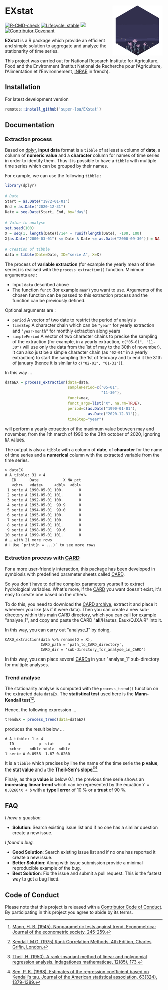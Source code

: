 # EXstat [<img src="figures/flower_hex.png" align="right" width=160 height=160 alt=""/>](https://makaho.sk8.inrae.fr/)

<!-- badges: start -->
[![R-CMD-check](https://github.com/super-lou/EXstat/actions/workflows/R-CMD-check.yaml/badge.svg)](https://github.com/super-lou/EXstat/actions/workflows/R-CMD-check.yaml)
[![Lifecycle: stable](https://img.shields.io/badge/lifecycle-stable-green)](https://lifecycle.r-lib.org/articles/stages.html)
![](https://img.shields.io/github/last-commit/super-lou/EXstat)
[![Contributor Covenant](https://img.shields.io/badge/Contributor%20Covenant-2.1-4baaaa.svg)](code_of_conduct.md) 
<!-- badges: end -->

**EXstat** is a R package which provide an efficient and simple solution to aggregate and analyze the stationarity of time series.

This project was carried out for National Research Institute for Agriculture, Food and the Environment (Institut National de Recherche pour l’Agriculture, l’Alimentation et l’Environnement, [INRAE](https://agriculture.gouv.fr/inrae-linstitut-national-de-recherche-pour-lagriculture-lalimentation-et-lenvironnement) in french).


## Installation
For latest development version
``` r
remotes::install_github('super-lou/EXstat')
```


## Documentation
### Extraction process
Based on [dplyr](https://dplyr.tidyverse.org/), **input data** format is a `tibble` of at least a column of **date**, a column of **numeric value** and a **character** column for names of time series in order to identify them. Thus it is possible to have a `tibble` with multiple time series which can be grouped by their names.

For example, we can use the following `tibble` : 

``` r
library(dplyr)

# Date
Start = as.Date("1972-01-01")
End = as.Date("2020-12-31")
Date = seq.Date(Start, End, by="day")

# Value to analyse
set.seed(100)
X = seq(1, length(Date))/1e4 + runif(length(Date), -100, 100)
X[as.Date("2000-03-01") <= Date & Date <= as.Date("2000-09-30")] = NA

# Creation of tibble
data = tibble(Date=Date, ID="serie A", X=X)
```

The process of **variable extraction** (for example the yearly mean of time series) is realised with the `process_extraction()` function.
Minimum arguments are :
* Input `data` described above
* The function `funct` (for example `mean`) you want to use. Arguments of the chosen function can be passed to this extraction process and the function can be previously defined.

Optional arguments are :
* `period` A vector of two date to restrict the period of analysis
* `timeStep` A character chain which can be `"year"` for yearly extraction and `"year-month"` for monthly extraction along years
* `samplePeriod` A vector of two character chains to precise the sampling of the extraction (for example, in a yearly extraction, `c("05-01", "11-30")` will use only the data from the 1st of may to the 30th of november). It can also just be a simple character chain (as `"02-01"` in a yearly extraction) to start the sampling the 1st of february and to end it the 31th of january (hence it is similar to `c("02-01", "01-31")`).

In this way ...
``` r
dataEX = process_extraction(data=data,
                            samplePeriod=c("05-01",
                                           "11-30"),
                            funct=max,
                            funct_args=list("X", na.rm=TRUE),
                            period=c(as.Date("1990-01-01"),
                                     as.Date("2020-12-31")),
                            timeStep="year")
```

will perform a yearly extraction of the maximum value between may and november, from the 1th march of 1990 to the 31th october of 2020, ignoring `NA` values.

The output is also a `tibble` with a column of **date**, of **character** for the name of time series and a **numerical** column with the extracted variable from the time series.

```
> dataEX
# A tibble: 31 × 4
   ID      Date           X NA_pct
   <chr>   <date>     <dbl>  <dbl>
 1 serie A 1990-05-01 100.       0
 2 serie A 1991-05-01 101.       0
 3 serie A 1992-05-01 100.       0
 4 serie A 1993-05-01  99.9      0
 5 serie A 1994-05-01  99.0      0
 6 serie A 1995-05-01 100.       0
 7 serie A 1996-05-01 100.       0
 8 serie A 1997-05-01 101.       0
 9 serie A 1998-05-01  99.6      0
10 serie A 1999-05-01 101.       0
# … with 21 more rows
# ℹ Use `print(n = ...)` to see more rows
```


### Extraction process with [CARD](https://github.com/super-lou/CARD/)
For a more user-friendly interaction, this package has been developed in symbiosis with predefined parameter sheets called [CARD](https://github.com/super-lou/CARD/).

So you don't have to define complex parameters yourself to extract hydrological variables. What's more, if the [CARD](https://github.com/super-lou/CARD/) you want doesn't exist, it's easy to create one based on the others.

To do this, you need to download the [CARD archive](https://github.com/super-lou/CARD/archive/refs/heads/main.zip), extract it and place it wherever you like (as if it were data). Then you can create a new sub-directory within this main CARD directory, which you can call for example "analyse_1", and copy and paste the CARD "__all__/Hautes_Eaux/QJXA.R" into it.

In this way, you can carry out "analyse_1" by doing,

```
CARD_extraction(data %>% rename(Q = X),
                CARD_path = 'path_to_CARD_directory',
                CARD_dir = 'sub-directory_for_analyse_in_CARD')
```

In this way, you can place several [CARDs](https://github.com/super-lou/CARD/) in your "analyse_1" sub-directory for multiple analyses.


### Trend analyse
The stationarity analyse is computed with the `process_trend()` function on the extracted data `dataEx`. The **statistical test** used here is the **Mann-Kendall test**[^mann][^kendall].

Hence, the following expression ...

``` r
trendEX = process_trend(data=dataEX)
```

produces the result below ...

```
# A tibble: 1 × 4
  ID           p  stat      a
  <chr>    <dbl> <dbl>  <dbl>
1 serie A 0.0958  1.67 0.0260
```

It is a `tibble` which precises by line the name of the time serie the **p value**, the **stat value** and `a` the **Theil-Sen's slope**[^theil][^sen].

Finaly, as the **p value** is below 0.1, the previous time serie shows an **increasing linear trend** which can be represented by the equation `Y = 0.0260*X + b` with a **type I error** of 10 % or a **trust** of 90 %. 


## FAQ
*I have a question.*

-   **Solution**: Search existing issue list and if no one has a similar question create a new issue.

*I found a bug.*

-   **Good Solution**: Search existing issue list and if no one has reported it create a new issue.
-   **Better Solution**: Along with issue submission provide a minimal reproducible example of the bug.
-   **Best Solution**: Fix the issue and submit a pull request. This is the fastest way to get a bug fixed.


## Code of Conduct
Please note that this project is released with a [Contributor Code of Conduct](CODE_OF_CONDUCT.md). By participating in this project you agree to abide by its terms.

[^mann]: [Mann, H. B. (1945). Nonparametric tests against trend. Econometrica: Journal of the econometric society, 245-259.](https://www.jstor.org/stable/1907187)
[^kendall]: [Kendall, M.G. (1975) Rank Correlation Methods. 4th Edition, Charles Grifin, London.](https://www.scirp.org/reference/ReferencesPapers.aspx?ReferenceID=2223266)
[^theil]: [Theil, H. (1950). A rank-invariant method of linear and polynomial regression analysis. Indagationes mathematicae, 12(85), 173.](https://ir.cwi.nl/pub/8270/8270D.pdf)
[^sen]: [Sen, P. K. (1968). Estimates of the regression coefficient based on Kendall's tau. Journal of the American statistical association, 63(324), 1379-1389.](https://www.tandfonline.com/doi/abs/10.1080/01621459.1968.10480934)
